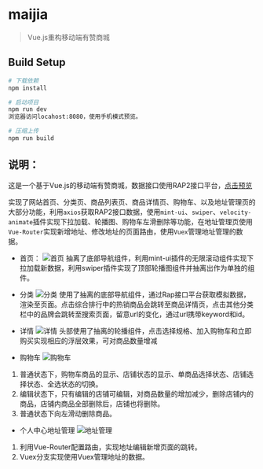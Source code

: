 # maijia

> Vue.js重构移动端有赞商城

## Build Setup

``` bash
# 下载依赖
npm install

# 启动项目
npm run dev
浏览器访问locahost:8080，使用手机模式预览。

# 压缩上传
npm run build
```

## 说明：

这是一个基于Vue.js的移动端有赞商城，数据接口使用RAP2接口平台，[点击预览](http://www.blackhu.site/Maijia/dist/index.html)

实现了网站首页、分类页、商品列表页、商品详情页、购物车、以及地址管理页的大部分功能，利用`axios`获取RAP2接口数据，使用`mint-ui`、`swiper`、`velocity-animate`插件实现下拉加载、轮播图、购物车左滑删除等功能，在地址管理页使用`Vue-Router`实现新增地址、修改地址的页面路由，使用`Vuex`管理地址管理的数据。


- 首页：
![首页](http://ozgiv5txv.bkt.clouddn.com/vueShopping1.gif)
抽离了底部导航组件，利用mint-ui插件的无限滚动组件实现下拉加载新数据，利用swiper插件实现了顶部轮播图组件并抽离出作为单独的组件。

- 分类
![分类](http://ozgiv5txv.bkt.clouddn.com/vueShopping2.gif)
使用了抽离的底部导航组件，通过Rap接口平台获取模拟数据，渲染至页面。点击综合排行中的热销商品会跳转至商品详情页，点击其他分类栏中的品牌会跳转至搜索页面，留意url的变化，通过url携带keyword和id。

- 详情
![详情](http://ozgiv5txv.bkt.clouddn.com/vueShopping3.gif)
头部使用了抽离的轮播组件，点击选择规格、加入购物车和立即购买实现相应的浮层效果，可对商品数量增减

- 购物车
![购物车](http://ozgiv5txv.bkt.clouddn.com/vueShopping4.gif)
1. 普通状态下，购物车商品的显示、店铺状态的显示、单商品选择状态、店铺选择状态、全选状态的切换。
2. 编辑状态下，只有编辑的店铺可编辑，对商品数量的增加减少，删除店铺内的商品，店铺内商品全部删除后，店铺也将删除。
3. 普通状态下向左滑动删除商品。

- 个人中心地址管理
![地址管理](http://ozgiv5txv.bkt.clouddn.com/vueShopping5.gif)
1. 利用Vue-Router配置路由，实现地址编辑新增页面的跳转。
2. Vuex分支实现使用Vuex管理地址的数据。